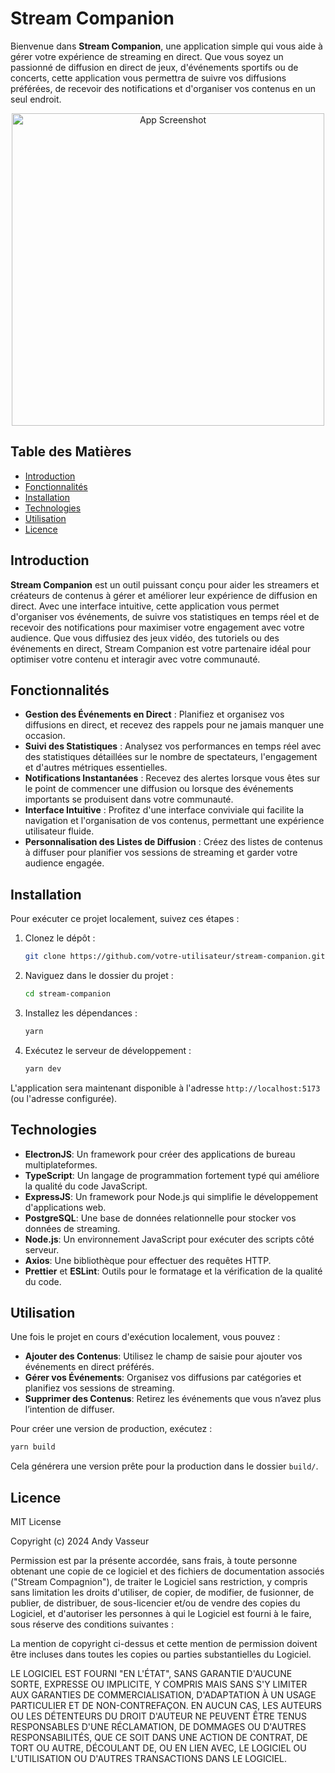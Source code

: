 # Stream Companion

Bienvenue dans **Stream Companion**, une application simple qui vous aide à gérer votre expérience de streaming en direct. Que vous soyez un passionné de diffusion en direct de jeux, d'événements sportifs ou de concerts, cette application vous permettra de suivre vos diffusions préférées, de recevoir des notifications et d'organiser vos contenus en un seul endroit.

<div align="center">
  <img src="./assets/stream_companion_screenshot.png" alt="App Screenshot" width="500"/> <!-- Remplacez par le chemin d'accès à votre capture d'écran -->
</div>

## Table des Matières

- [Introduction](#introduction)
- [Fonctionnalités](#fonctionnalités)
- [Installation](#installation)
- [Technologies](#technologies)
- [Utilisation](#utilisation)
- [Licence](#licence)

## Introduction

**Stream Companion** est un outil puissant conçu pour aider les streamers et créateurs de contenus à gérer et améliorer leur expérience de diffusion en direct. Avec une interface intuitive, cette application vous permet d'organiser vos événements, de suivre vos statistiques en temps réel et de recevoir des notifications pour maximiser votre engagement avec votre audience. Que vous diffusiez des jeux vidéo, des tutoriels ou des événements en direct, Stream Companion est votre partenaire idéal pour optimiser votre contenu et interagir avec votre communauté.

## Fonctionnalités

- **Gestion des Événements en Direct** : Planifiez et organisez vos diffusions en direct, et recevez des rappels pour ne jamais manquer une occasion.
- **Suivi des Statistiques** : Analysez vos performances en temps réel avec des statistiques détaillées sur le nombre de spectateurs, l'engagement et d'autres métriques essentielles.
- **Notifications Instantanées** : Recevez des alertes lorsque vous êtes sur le point de commencer une diffusion ou lorsque des événements importants se produisent dans votre communauté.
- **Interface Intuitive** : Profitez d'une interface conviviale qui facilite la navigation et l'organisation de vos contenus, permettant une expérience utilisateur fluide.
- **Personnalisation des Listes de Diffusion** : Créez des listes de contenus à diffuser pour planifier vos sessions de streaming et garder votre audience engagée.

## Installation

Pour exécuter ce projet localement, suivez ces étapes :

1. Clonez le dépôt :

   ```bash
   git clone https://github.com/votre-utilisateur/stream-companion.git
   ```

2. Naviguez dans le dossier du projet :

   ```bash
   cd stream-companion
   ```

3. Installez les dépendances :

   ```bash
   yarn
   ```

4. Exécutez le serveur de développement :

   ```bash
   yarn dev
   ```

L'application sera maintenant disponible à l'adresse `http://localhost:5173` (ou l'adresse configurée).

## Technologies

- **ElectronJS**: Un framework pour créer des applications de bureau multiplateformes.
- **TypeScript**: Un langage de programmation fortement typé qui améliore la qualité du code JavaScript.
- **ExpressJS**: Un framework pour Node.js qui simplifie le développement d'applications web.
- **PostgreSQL**: Une base de données relationnelle pour stocker vos données de streaming.
- **Node.js**: Un environnement JavaScript pour exécuter des scripts côté serveur.
- **Axios**: Une bibliothèque pour effectuer des requêtes HTTP.
- **Prettier** et **ESLint**: Outils pour le formatage et la vérification de la qualité du code.

## Utilisation

Une fois le projet en cours d'exécution localement, vous pouvez :

- **Ajouter des Contenus**: Utilisez le champ de saisie pour ajouter vos événements en direct préférés.
- **Gérer vos Événements**: Organisez vos diffusions par catégories et planifiez vos sessions de streaming.
- **Supprimer des Contenus**: Retirez les événements que vous n’avez plus l’intention de diffuser.

Pour créer une version de production, exécutez :

```bash
yarn build
```

Cela générera une version prête pour la production dans le dossier `build/`.

## Licence

MIT License

Copyright (c) 2024 Andy Vasseur

Permission est par la présente accordée, sans frais, à toute personne obtenant une copie de ce logiciel et des fichiers de documentation associés ("Stream Compagnion"), de traiter le Logiciel sans restriction, y compris sans limitation les droits d'utiliser, de copier, de modifier, de fusionner, de publier, de distribuer, de sous-licencier et/ou de vendre des copies du Logiciel, et d'autoriser les personnes à qui le Logiciel est fourni à le faire, sous réserve des conditions suivantes :

La mention de copyright ci-dessus et cette mention de permission doivent être incluses dans toutes les copies ou parties substantielles du Logiciel.

LE LOGICIEL EST FOURNI "EN L'ÉTAT", SANS GARANTIE D'AUCUNE SORTE, EXPRESSE OU IMPLICITE, Y COMPRIS MAIS SANS S'Y LIMITER AUX GARANTIES DE COMMERCIALISATION, D'ADAPTATION À UN USAGE PARTICULIER ET DE NON-CONTREFAÇON. EN AUCUN CAS, LES AUTEURS OU LES DÉTENTEURS DU DROIT D'AUTEUR NE PEUVENT ÊTRE TENUS RESPONSABLES D'UNE RÉCLAMATION, DE DOMMAGES OU D'AUTRES RESPONSABILITÉS, QUE CE SOIT DANS UNE ACTION DE CONTRAT, DE TORT OU AUTRE, DÉCOULANT DE, OU EN LIEN AVEC, LE LOGICIEL OU L'UTILISATION OU D'AUTRES TRANSACTIONS DANS LE LOGICIEL.
